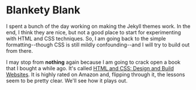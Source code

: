 
# Blankety Blank

I spent a bunch of the day working on making the Jekyll themes work. In the end, I think they are nice, but not a good place to start for experimenting with HTML and CSS techniques. So, I am going back to the simple formatting--though CSS is still mildly confounding--and I will try to build out from there. 

I may stop from **nothing** again because I am going to crack open a book that I bought a while ago. It's called [HTML and CSS: Design and Build Websites](ttp://a.co/5nOoPlq). It is highly rated on Amazon and, flipping through it, the lessons seem to be pretty clear. We'll see how it plays out.

